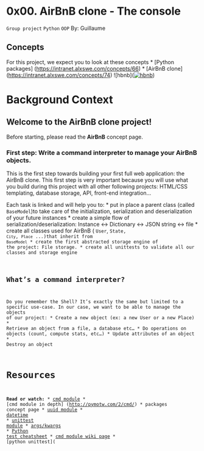 # 0x00. AirBnB clone - The console
<code>Group project</code> <code>Python</code> <code>OOP</code>
By: Guillaume

## Concepts

For this project, we expect you to look at these concepts
	* [Python packages] (https://intranet.alxswe.com/concepts/66)
	* [AirBnB clone] (https://intranet.alxswe.com/concepts/74)
![hbnb](<a href="https://ibb.co/zP5rmv1"><img src="https://i.ibb.co/L9P807M/hbnb.png" alt="hbnb" border="0"></a>)

# Background Context
## Welcome to the AirBnB clone project!
Before starting, please read the <strong>AirBnB</strong> concept page.
### First step: Write a command interpreter to manage your AirBnB objects.
This is the first step towards building your first full web application: the AirBnB clone. This first step is very important because you will use what you build during this project with all other following projects: HTML/CSS templating, database storage, API, front-end integration…

Each task is linked and will help you to:
	* put in place a parent class (called <code>BaseModel</code>)to take care of the initialization, serialization and deserialization of your future instances
	* create a simple flow of serialization/deserialization: Instance <-> Dictionary <-> JSON string <-> file
	* create all classes used for AirBnB ( <code>User</code>, <code>State</coode>, <code>City</code>, <code>Place</code> ...)that inherit from <code>BaseModel</code>
	* create the first abstracted storage engine of the project: File storage.
	* create all unittests to validate all our classes and storage engine
## What’s a command interpreter?
Do you remember the Shell? It’s exactly the same but limited to a specific use-case. In our case, we want to be able to manage the objects of our project:
	* Create a new object (ex: a new User or a new Place)
	* Retrieve an object from a file, a database etc…
	* Do operations on objects (count, compute stats, etc…)
	* Update attributes of an object
	* Destroy an object
# Resources
<strong>Read or watch:</strong>
	* [cmd module](https://docs.python.org/3.8/library/cmd.html)
	* [cmd module in depth] (http://pymotw.com/2/cmd/)
	* packages concept page
	* [uuid module](https://docs.python.org/3.8/library/uuid.html)
	* [datetime](https://docs.python.org/3.8/library/datetime.html)
	* [unittest module](https://docs.python.org/3.8/library/unittest.html#module-unittest)
	* [args/kwargs](https://yasoob.me/2013/08/04/args-and-kwargs-in-python-explained/)
	* [Python test cheatsheet](https://www.pythonsheets.com/notes/python-tests.html)
	* [cmd module wiki page](https://wiki.python.org/moin/CmdModule)
	* [python unittest](
